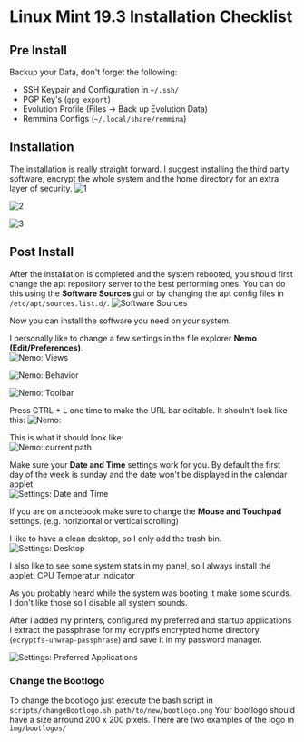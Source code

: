 # Linux Mint 19.3 Installation Checklist

## Pre Install
Backup your Data, don't forget the following:
* SSH Keypair and Configuration in `~/.ssh/`
* PGP Key's (`gpg export`)
* Evolution Profile (Files -> Back up Evolution Data)
* Remmina Configs (`~/.local/share/remmina`)

## Installation

The installation is really straight forward. I suggest installing the third party software, encrypt the whole system and the home directory for an extra layer of security.
![1](./img/install_1.png)  

![2](./img/install_2.png)

![3](./img/install_3.png)


## Post Install
After the installation is completed and the system rebooted, you should first change the apt repository server to the best performing ones. You can do this using the **Software Sources** gui or by changing the apt config files in `/etc/apt/sources.list.d/`.
![Software Sources](./img/software_sources.png)  

Now you can install the software you need on your system.

I personally like to change a few settings in the file explorer **Nemo (Edit/Preferences)**.  
![Nemo: Views](./img/nemo_views.png)

![Nemo: Behavior](./img/nemo_behavior.png)

![Nemo: Toolbar](./img/nemo_toolbar.png)

Press CTRL + L one time to make the URL bar editable. It shouln't look like this:
![Nemo:](./img/nemo_head_wrong.png)

This is what it should look like:  
![Nemo: current path](./img/nemo_head.png)

Make sure your **Date and Time** settings work for you. By default the first day of the week is sunday and the date won't be displayed in the calendar applet.  
![Settings: Date and Time](./img/settings_date_time.png)

If you are on a notebook make sure to change the **Mouse and Touchpad** settings. (e.g. horiziontal or vertical scrolling)

I like to have a clean desktop, so I only add the trash bin.
![Settings: Desktop](./img/settings_desktop.png)

I also like to see some system stats in my panel, so I always install the applet: CPU Temperatur Indicator

As you probably heard while the system was booting it make some sounds. I don't like those so I disable all system sounds.

After I added my printers, configured my preferred and startup applications I extract the passphrase for my ecryptfs encrypted home directory (`ecryptfs-unwrap-passphrase`) and save it in my password manager.

![Settings: Preferred Applications](./img/settings_preferred_applications.png)


### Change the Bootlogo
To change the bootlogo just execute the bash script in `scripts/changeBootlogo.sh path/to/new/bootlogo.png`
Your bootlogo should have a size arround 200 x 200 pixels. There are two examples of the logo in `ìmg/bootlogos/`
